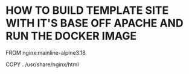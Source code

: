 # HOW TO BUILD TEMPLATE SITE WITH IT'S BASE OFF APACHE AND RUN THE DOCKER IMAGE

FROM nginx:mainline-alpine3.18

COPY . /usr/share/nginx/html

